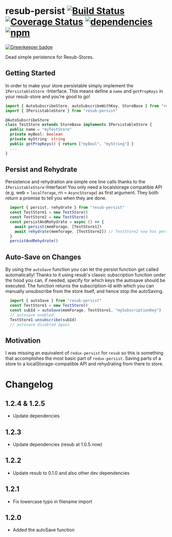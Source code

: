 # resub-persist [![Build Status](https://travis-ci.org/Hizoul/resub-persist.svg?branch=master)](https://travis-ci.org/Hizoul/resub-persist) [![Coverage Status](https://coveralls.io/repos/github/Hizoul/resub-persist/badge.svg?branch=master)](https://coveralls.io/github/Hizoul/resub-persist?branch=master) [![dependencies](https://david-dm.org/Hizoul/resub-persist.png)](https://david-dm.org/Hizoul/resub-persist) [![npm](https://img.shields.io/npm/v/resub-persist.svg)](https://www.npmjs.com/package/resub-persist)

[![Greenkeeper badge](https://badges.greenkeeper.io/Hizoul/resub-persist.svg)](https://greenkeeper.io/)

Dead simple peristence for Resub-Stores.

## Getting Started

In order to make your store persistable simply implement the `IPersistableStore` -Interface.
This means define a `name` and `getPropKeys` in your resub-store and you're good to go!

```ts
import { AutoSubscribeStore, autoSubscribeWithKey, StoreBase } from "resub"
import { IPersistableStore } from "resub-persist"

@AutoSubscribeStore
class TestStore extends StoreBase implements IPersistableStore {
  public name = "myTestStore"
  private myBool: boolean
  private myString: string
  public getPropKeys() { return ["myBool", "myString"] }
  ...
}
```

## Persist and Rehydrate

Persistence and rehydration are simple one line calls thanks to the `IPersistableStore`-Interface!
You only need a localstorage compatible API (e.g. web = `localforage`, rn = `AsyncStorage`) as first argument.
They both return a promise to tell you when they are done.

```ts
  import { persist, rehydrate } from "resub-persist"
  const TestStore1 = new TestStore()
  const TestStore2 = new TestStore()
  const persistAndRehydrate = async () => {
    await persist(memForage, [TestStore1])
    await rehydrate(memforage, [TestStore2]) // TestStore2 now has persisted state of TestStore1
  }
  persistAndRehydrate()
```
## Auto-Save on Changes

By using the `autoSave` function you can let the persist function get called automatically!
Thanks to it using resub's classic subscription function under the hood you can, if needed, specify for which keys the autosave should be executed.
The function returns the subscription-id with which you can manually unsubscribe from the store itself, and hence stop the autoSaving.

```ts
  import { autoSave } from "resub-persist"
  const TestStore1 = new TestStore()
  const subId = autoSave(memForage, TestStore1, "mySubscriptionKey")
  // autosave enabled
  TestStore1.unsubscribe(subId)
  // autosave disabled again
```

## Motivation

I was missing an equivalent of `redux-persist` for `resub` so this is something that accomplishes the most basic part of `redux-persist`. Saving parts of a store to a localStorage-compatible API and rehydrating from there to store.

# Changelog
## 1.2.4 & 1.2.5
- Update dependencies
## 1.2.3
- Update dependencies (resub at 1.0.5 now)
## 1.2.2
- Update resub to 0.1.0 and also other dev dependencies

## 1.2.1
- Fix lowercase typo in filename import
## 1.2.0
- Added the autoSave function